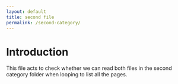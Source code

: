 ```yaml
---
layout: default
title: second file
permalink: /second-category/
---
```


# Introduction

This file acts to check whether we can read both files in the second category folder when looping to list all the pages.